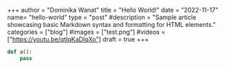 +++
author = "Dominika Wanat"
title = "Hello World!"
date = "2022-11-17"
name= "hello-world"
type = "post"
#description = "Sample article showcasing basic Markdown syntax and formatting for HTML elements."
categories = ["blog"]
#images = ["test.png"]
#videos = ["https://youtu.be/qtIqKaDlqXo"]
draft = true
+++


```python
def a():
    pass
```